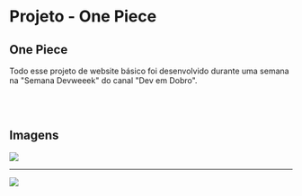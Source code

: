 # Projeto - One Piece
<h2>One Piece</h2>
<p>Todo esse projeto de website básico foi desenvolvido durante uma semana na "Semana Devweeek" do canal "Dev em Dobro".</p>
<br><br>
<h2>Imagens</h2>
<img src="https://github.com/user-attachments/assets/8d0f311b-9873-4471-8972-2a228ac5bced">
<hr>
<img src="https://github.com/user-attachments/assets/63b51fb0-a477-4d87-9f2d-54f1228764d9">

